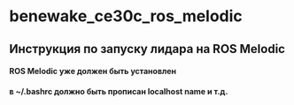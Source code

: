 # benewake_ce30c_ros_melodic
 
## Инструкция по запуску лидара на ROS Melodic

#### ROS Melodic уже должен быть установлен
#### в ~/.bashrc должно быть прописан localhost name и т.д.
